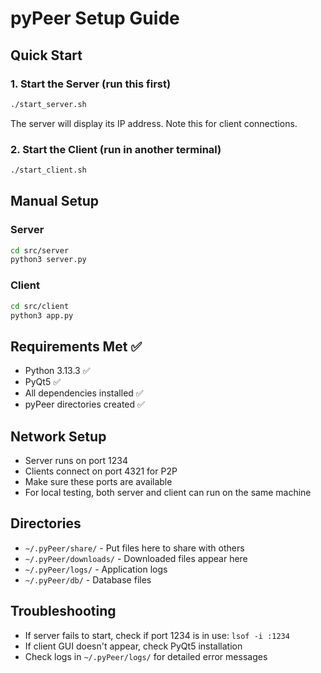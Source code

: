 # pyPeer Setup Guide

## Quick Start

### 1. Start the Server (run this first)
```bash
./start_server.sh
```
The server will display its IP address. Note this for client connections.

### 2. Start the Client (run in another terminal)
```bash
./start_client.sh
```

## Manual Setup

### Server
```bash
cd src/server
python3 server.py
```

### Client  
```bash
cd src/client
python3 app.py
```

## Requirements Met ✅
- Python 3.13.3 ✅
- PyQt5 ✅
- All dependencies installed ✅
- pyPeer directories created ✅

## Network Setup
- Server runs on port 1234
- Clients connect on port 4321 for P2P
- Make sure these ports are available
- For local testing, both server and client can run on the same machine

## Directories
- `~/.pyPeer/share/` - Put files here to share with others
- `~/.pyPeer/downloads/` - Downloaded files appear here
- `~/.pyPeer/logs/` - Application logs
- `~/.pyPeer/db/` - Database files

## Troubleshooting
- If server fails to start, check if port 1234 is in use: `lsof -i :1234`
- If client GUI doesn't appear, check PyQt5 installation
- Check logs in `~/.pyPeer/logs/` for detailed error messages
